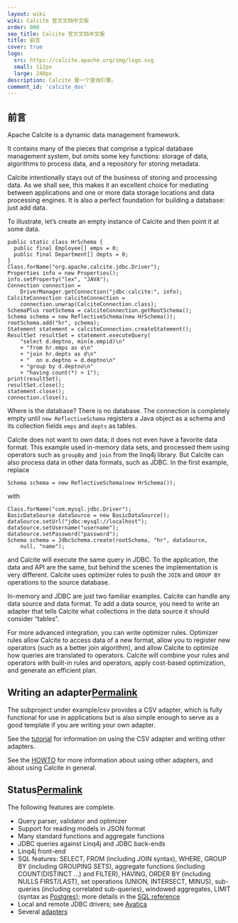 ```yaml
---
layout: wiki
wiki: Calcite 官方文档中文版
order: 000
seo_title: Calcite 官方文档中文版
title: 前言
cover: true
logo:
  src: https://calcite.apache.org/img/logo.svg
  small: 112px
  large: 240px
description: Calcite 是一个查询引擎。
comment_id: 'calcite_doc'
---
```


## 前言

Apache Calcite is a dynamic data management framework.

It contains many of the pieces that comprise a typical database management system, but omits some key functions: storage of data, algorithms to process data, and a repository for storing metadata.

Calcite intentionally stays out of the business of storing and processing data. As we shall see, this makes it an excellent choice for mediating between applications and one or more data storage locations and data processing engines. It is also a perfect foundation for building a database: just add data.

To illustrate, let’s create an empty instance of Calcite and then point it at some data.

```
public static class HrSchema {
  public final Employee[] emps = 0;
  public final Department[] depts = 0;
}
Class.forName("org.apache.calcite.jdbc.Driver");
Properties info = new Properties();
info.setProperty("lex", "JAVA");
Connection connection =
    DriverManager.getConnection("jdbc:calcite:", info);
CalciteConnection calciteConnection =
    connection.unwrap(CalciteConnection.class);
SchemaPlus rootSchema = calciteConnection.getRootSchema();
Schema schema = new ReflectiveSchema(new HrSchema());
rootSchema.add("hr", schema);
Statement statement = calciteConnection.createStatement();
ResultSet resultSet = statement.executeQuery(
    "select d.deptno, min(e.empid)\n"
    + "from hr.emps as e\n"
    + "join hr.depts as d\n"
    + "  on e.deptno = d.deptno\n"
    + "group by d.deptno\n"
    + "having count(*) > 1");
print(resultSet);
resultSet.close();
statement.close();
connection.close();
```

Where is the database? There is no database. The connection is completely empty until `new ReflectiveSchema` registers a Java object as a schema and its collection fields `emps` and `depts` as tables.

Calcite does not want to own data; it does not even have a favorite data format. This example used in-memory data sets, and processed them using operators such as `groupBy` and `join` from the linq4j library. But Calcite can also process data in other data formats, such as JDBC. In the first example, replace

```
Schema schema = new ReflectiveSchema(new HrSchema());
```

with

```
Class.forName("com.mysql.jdbc.Driver");
BasicDataSource dataSource = new BasicDataSource();
dataSource.setUrl("jdbc:mysql://localhost");
dataSource.setUsername("username");
dataSource.setPassword("password");
Schema schema = JdbcSchema.create(rootSchema, "hr", dataSource,
    null, "name");
```

and Calcite will execute the same query in JDBC. To the application, the data and API are the same, but behind the scenes the implementation is very different. Calcite uses optimizer rules to push the `JOIN` and `GROUP BY` operations to the source database.

In-memory and JDBC are just two familiar examples. Calcite can handle any data source and data format. To add a data source, you need to write an adapter that tells Calcite what collections in the data source it should consider “tables”.

For more advanced integration, you can write optimizer rules. Optimizer rules allow Calcite to access data of a new format, allow you to register new operators (such as a better join algorithm), and allow Calcite to optimize how queries are translated to operators. Calcite will combine your rules and operators with built-in rules and operators, apply cost-based optimization, and generate an efficient plan.

## Writing an adapter[Permalink](https://calcite.apache.org/docs/#writing-an-adapter)

The subproject under example/csv provides a CSV adapter, which is fully functional for use in applications but is also simple enough to serve as a good template if you are writing your own adapter.

See the [tutorial](https://calcite.apache.org/docs/tutorial.html) for information on using the CSV adapter and writing other adapters.

See the [HOWTO](https://calcite.apache.org/docs/howto.html) for more information about using other adapters, and about using Calcite in general.

## Status[Permalink](https://calcite.apache.org/docs/#status)

The following features are complete.

- Query parser, validator and optimizer
- Support for reading models in JSON format
- Many standard functions and aggregate functions
- JDBC queries against Linq4j and JDBC back-ends
- Linq4j front-end
- SQL features: SELECT, FROM (including JOIN syntax), WHERE, GROUP BY (including GROUPING SETS), aggregate functions (including COUNT(DISTINCT …) and FILTER), HAVING, ORDER BY (including NULLS FIRST/LAST), set operations (UNION, INTERSECT, MINUS), sub-queries (including correlated sub-queries), windowed aggregates, LIMIT (syntax as [Postgres](https://www.postgresql.org/docs/8.4/static/sql-select.html#SQL-LIMIT)); more details in the [SQL reference](https://calcite.apache.org/docs/reference.html)
- Local and remote JDBC drivers; see [Avatica](https://calcite.apache.org/docs/avatica_overview.html)
- Several [adapters](https://calcite.apache.org/docs/adapter.html)